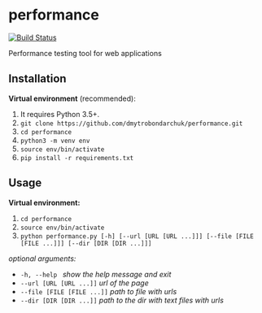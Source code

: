 performance
===========
[![Build Status](https://travis-ci.org/dmytrobondarchuk/performance.svg?branch=master)](https://travis-ci.org/dmytrobondarchuk/performance)
    
Performance testing tool for web applications

Installation
------------
**Virtual environment** (recommended):

1. It requires Python 3.5+.
2. `git clone https://github.com/dmytrobondarchuk/performance.git`
3. `cd performance`
4. `python3 -m venv env`
5. `source env/bin/activate`
6. `pip install -r requirements.txt`

Usage
-----
**Virtual environment:**
1. ```cd performance```
2. ```source env/bin/activate```
3. ```python performance.py [-h] [--url [URL [URL ...]]] [--file [FILE [FILE ...]]] [--dir [DIR [DIR ...]]]```


_optional arguments:_
  - `-h, --help `
                        _show the help message and exit_
  - `--url [URL [URL ...]]`
                        _url of the page_
  - `--file [FILE [FILE ...]]`
                        _path to file with urls_
  - `--dir [DIR [DIR ...]]`
                        _path to the dir with text files with urls_

